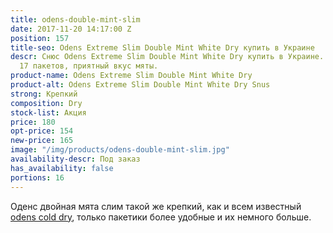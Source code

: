 ```yaml
---
title: odens-double-mint-slim
date: 2017-11-20 14:17:00 Z
position: 157
title-seo: Odens Extreme Slim Double Mint White Dry купить в Украине
descr: Снюс Odens Extreme Slim Double Mint White Dry купить в Украине. 22 мг никотинка,
  17 пакетов, приятный вкус мяты.
product-name: Odens Extreme Slim Double Mint White Dry
product-alt: Odens Extreme Slim Double Mint White Dry Snus
strong: Крепкий
composition: Dry
stock-list: Акция
price: 180
opt-price: 154
new-price: 165
image: "/img/products/odens-double-mint-slim.jpg"
availability-descr: Под заказ
has_availability: false
portions: 16
---
```


Оденс двойная мята слим такой же крепкий, как и всем известный [odens cold dry](/odens-cold-dry), только пакетики более удобные и их немного больше.